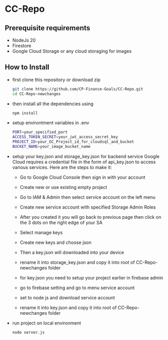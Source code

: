 # CC-Repo  
## Prerequisite requirements  
- NodeJs 20  
- Firestore 
- Google Cloud Storage or any cloud storaging for images  

## How to Install  
- first clone this repository or download zip  
  
  ```bash
  git clone https://github.com/CP-Finance-Goals/CC-Repo.git
  cd CC-Repo-newchanges
- then install all the dependencies using  

  ```bash
  npm install
- setup environtment variables in .env  

  ```bash
  PORT=your_specified_port
  ACCESS_TOKEN_SECRET=your_jwt_access_secret_key
  PROJECT_ID=your_GC_Project_id_for_cloudsql_and_bucket
  BUCKET_NAME=your_image_bucket_name
- setup your key.json and storage_key.json for backend service
  Google Cloud requires a credential file in the form of api_key.json to access various services. Here are the steps to make it:
  - Go to Google Cloud Console then sign in with your account
  - Create new or use existing empty project
  - Go to IAM & Admin then select service account on the left menu
  - Create new service account with specified Storage Admin Roles
  - After you created it you will go back to previous page then click on the 3 dots on the right edge of your SA
  - Select manage keys
  - Create new keys and choose json
  - Then a key.json will downloaded into your device
  - rename it into storage_key.json and copy it into root of CC-Repo-newchanges folder

  - for key.json you need to setup your project earlier in firebase admin
  - go to firebase setting and go to menu service account
  - set to node js and download service account
  - rename it into key.json and copy it into root of CC-Repo-newchanges folder
- run project on local environment
  ```bash
  node server.js
  ```






  
